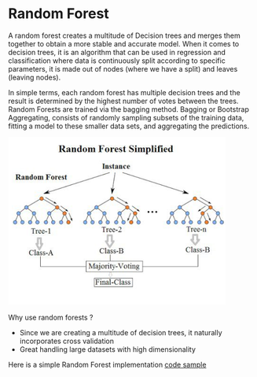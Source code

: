 # Random Forest

A random forest creates a multitude of Decision trees and merges them together to obtain a more stable and accurate model.
When it comes to decision trees, it is an algorithm that can be used in regression and classification where data is continuously split according to specific parameters, it is 
made out of nodes (where we have a split) and leaves (leaving nodes).

In simple terms, each random forest has multiple decision trees and the result is determined by the highest number of votes between the trees.
Random Forests are trained via the bagging method. Bagging or Bootstrap Aggregating, consists of randomly sampling subsets of
the training data, fitting a model to these smaller data sets, and aggregating the predictions.

![random_forest](../../../assets/RandomForest.png)

Why use random forests ?
* Since we are creating a multitude of decision trees, it naturally incorporates cross validation
* Great handling large datasets with high dimensionality

Here is a simple Random Forest implementation [code sample](random_forest.py)
